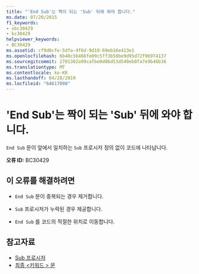 ```yaml
---
title: "'End Sub'는 짝이 되는 'Sub' 뒤에 와야 합니다."
ms.date: 07/20/2015
f1_keywords:
- vbc30429
- bc30429
helpviewer_keywords:
- BC30429
ms.assetid: cf9d0cfe-5dfa-4f6d-9d10-69eb16e413e1
ms.openlocfilehash: 6b48c5b466fe09c5ff3b58be9d95d72f96974137
ms.sourcegitcommit: 2701302a99cafbe0d86d53d540eb0fa7e9b46b36
ms.translationtype: MT
ms.contentlocale: ko-KR
ms.lasthandoff: 04/28/2019
ms.locfileid: "64617098"
---
```

# <a name="end-sub-must-be-preceded-by-a-matching-sub"></a>'End Sub'는 짝이 되는 'Sub' 뒤에 와야 합니다.
`End Sub` 문이 앞에서 일치하는 `Sub` 프로시저 정의 없이 코드에 나타납니다.  
  
 **오류 ID:** BC30429  
  
## <a name="to-correct-this-error"></a>이 오류를 해결하려면  
  
- `End Sub` 문이 중복되는 경우 제거합니다.  
  
- `Sub` 프로시저가 누락된 경우 제공합니다.  
  
- `End Sub` 를 코드의 적절한 위치로 이동합니다.  
  
## <a name="see-also"></a>참고자료

- [Sub 프로시저](../../visual-basic/programming-guide/language-features/procedures/sub-procedures.md)
- [최종 \<키워드 > 문](../../visual-basic/language-reference/statements/end-keyword-statement.md)
